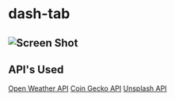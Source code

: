# dash-tab

![Screen Shot](https://i.imgur.com/YHgQtH8.jpg)
----
## API's Used
[Open Weather API](https://openweathermap.org/api)
[Coin Gecko API](https://www.coingecko.com/en/api/documentation)
[Unsplash API](https://unsplash.com/documentation)
